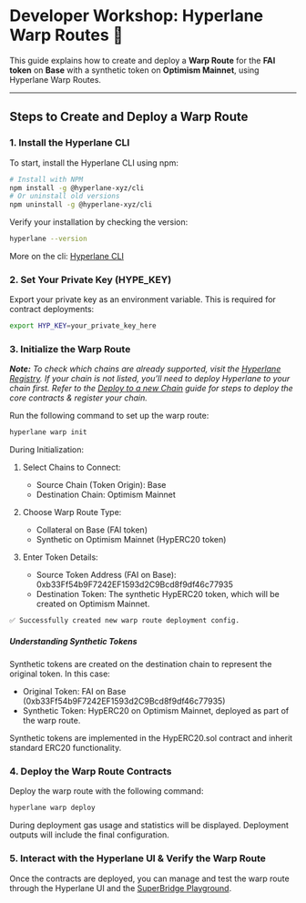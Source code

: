 # Developer Workshop: Hyperlane Warp Routes 🌉

This guide explains how to create and deploy a **Warp Route** for the **FAI token** on **Base** with a synthetic token on **Optimism Mainnet**, using Hyperlane Warp Routes.

---

## Steps to Create and Deploy a Warp Route

### **1. Install the Hyperlane CLI**

To start, install the Hyperlane CLI using npm:

```bash
# Install with NPM
npm install -g @hyperlane-xyz/cli
# Or uninstall old versions
npm uninstall -g @hyperlane-xyz/cli
```

Verify your installation by checking the version:

```bash
hyperlane --version
```

More on the cli: [Hyperlane CLI](https://docs.hyperlane.xyz/docs/reference/cli)

### **2. Set Your Private Key (HYPE_KEY)**

Export your private key as an environment variable. This is required for contract deployments:

```bash
export HYP_KEY=your_private_key_here
```

### **3. Initialize the Warp Route**

_**Note:** To check which chains are already supported, visit the [Hyperlane Registry](https://github.com/hyperlane-xyz/hyperlane-registry/tree/main/chains). If your chain is not listed, you’ll need to deploy Hyperlane to your chain first. Refer to the [Deploy to a new Chain](https://docs.hyperlane.xyz/docs/deploy-hyperlane) guide for steps to deploy the core contracts & register your chain._

Run the following command to set up the warp route:

```bash
hyperlane warp init
```

During Initialization:

1. Select Chains to Connect:

   - Source Chain (Token Origin): Base
   - Destination Chain: Optimism Mainnet

2. Choose Warp Route Type:

   - Collateral on Base (FAI token)
   - Synthetic on Optimism Mainnet (HypERC20 token)

3. Enter Token Details:
   - Source Token Address (FAI on Base): 0xb33Ff54b9F7242EF1593d2C9Bcd8f9df46c77935
   - Destination Token: The synthetic HypERC20 token, which will be created on Optimism Mainnet.

```bash
✅ Successfully created new warp route deployment config.
```

##### Understanding Synthetic Tokens

Synthetic tokens are created on the destination chain to represent the original token. In this case:

- Original Token: FAI on Base (0xb33Ff54b9F7242EF1593d2C9Bcd8f9df46c77935)
- Synthetic Token: HypERC20 on Optimism Mainnet, deployed as part of the warp route.

Synthetic tokens are implemented in the HypERC20.sol contract and inherit standard ERC20 functionality.

### **4. Deploy the Warp Route Contracts**

Deploy the warp route with the following command:

```bash
hyperlane warp deploy
```

During deployment gas usage and statistics will be displayed. Deployment outputs will include the final configuration.

### **5. Interact with the Hyperlane UI & Verify the Warp Route**

Once the contracts are deployed, you can manage and test the warp route through the Hyperlane UI and the [SuperBridge Playground](https://hyperlane.superbridge.app/).

